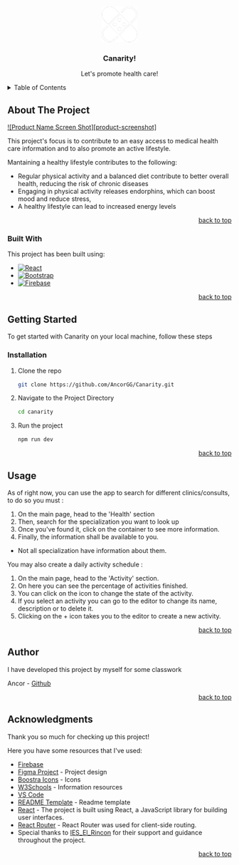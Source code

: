 <div align="center">
  <a href="https://github.com/AncorGG/Canarity.git">
    <img src="/public/icons/logo-white.png" alt="Logo" width="80" height="80">
  </a>

  <h3 align="center">Canarity!</h3>

  <p align="center">
    Let's promote health care!
  </p>
</div>

<!-- TABLE OF CONTENTS -->
<details>
  <summary>Table of Contents</summary>
  <ol>
    <li>
      <a href="#about-the-project">About The Project</a>
      <ul>
        <li><a href="#built-with">Built With</a></li>
      </ul>
    </li>
    <li>
      <a href="#getting-started">Getting Started</a>
      <ul>
        <li><a href="#installation">Installation</a></li>
      </ul>
    </li>
    <li><a href="#usage">Usage</a></li>
    <li><a href="#author">Author</a></li>
    <li><a href="#acknowledgments">Acknowledgments</a></li>
  </ol>
</details>

<!-- ABOUT THE PROJECT -->

## About The Project

[![Product Name Screen Shot][product-screenshot]](https://example.com)

This project's focus is to contribute to an easy access to medical health care information and to also promote an active lifestyle.

Mantaining a healthy lifestyle contributes to the following:

- Regular physical activity and a balanced diet contribute to better overall health, reducing the risk of chronic diseases
- Engaging in physical activity releases endorphins, which can boost mood and reduce stress,
- A healthy lifestyle can lead to increased energy levels

<p align="right"><a href="#readme-top">back to top</a></p>


### Built With

This project has been built using:

- [![React][React.js]][React-url]
- [![Bootstrap][Bootstrap.com]][Bootstrap-url]
- [![Firebase][Firebase.com]][Firebase-url]

<p align="right"><a href="#readme-top">back to top</a></p>


## Getting Started

To get started with Canarity on your local machine, follow these steps

### Installation

1. Clone the repo
   ```sh
   git clone https://github.com/AncorGG/Canarity.git
   ```
2. Navigate to the Project Directory
   ```sh
   cd canarity
   ```
3. Run the project
   ```sh
   npm run dev
   ```

<p align="right"><a href="#readme-top">back to top</a></p>

## Usage

As of right now, you can use the app to search for different clinics/consults, to do so you must :
1.  On the main page, head to the 'Health' section
2.  Then, search for the specialization you want to look up
3.  Once you've found it, click on the container to see more information.
4.  Finally, the information shall be available to you.

* Not all specialization have information about them.

You may also create a daily activity schedule :
1.  On the main page, head to the 'Activity' section.
2.  On here you can see the percentage of activities finished.
3.  You can click on the icon to change the state of the activity.
4.  If you select an activity you can go to the editor to change its name, description or to delete it.
5.  Clicking on the + icon takes you to the editor to create a new activity.

<p align="right"><a href="#readme-top">back to top</a></p>

## Author

I have developed this project by myself for some classwork

Ancor - [Github](https://github.com/AncorGG)

<p align="right"><a href="#readme-top">back to top</a></p>

## Acknowledgments

Thank you so much for checking up this project!

Here you have some resources that I've used:

- [Firebase](https://firebase.google.com/?hl=es)
- [Figma Project](https://www.figma.com/file/BUvGAkha8sdOpJB1d4ZuVZ/Canarity!?type=design&node-id=0%3A1&mode=design&t=U6ha5OEjohXUHUt1-1) - Project design
- [Boostra Icons](https://icons.getbootstrap.com) - Icons
- [W3Schools](https://www.w3schools.com) - Information resources
- [VS Code](https://code.visualstudio.com)
- [README Template](https://github.com/othneildrew/Best-README-Template/blob/master/README.md) - Readme template
- [React](https://reactjs.org) - The project is built using React, a JavaScript library for building user interfaces.
- [React Router](https://reactrouter.com) - React Router was used for client-side routing.
- Special thanks to [IES_El_Rincon](https://www3.gobiernodecanarias.org/medusa/edublog/ieselrincon/) for their support and guidance throughout the project.

<p align="right"><a href="#readme-top">back to top</a></p>

[React.js]: https://img.shields.io/badge/React-20232A?style=for-the-badge&logo=react&logoColor=61DAFB
[React-url]: https://reactjs.org/
[Bootstrap.com]: https://img.shields.io/badge/Bootstrap-563D7C?style=for-the-badge&logo=bootstrap&logoColor=white
[Bootstrap-url]: https://getbootstrap.com
[Firebase.com]: https://img.shields.io/badge/firebase-ffca28?style=for-the-badge&logo=firebase&logoColor=black
[Firebase-url]:https://firebase.google.com/?hl=es
